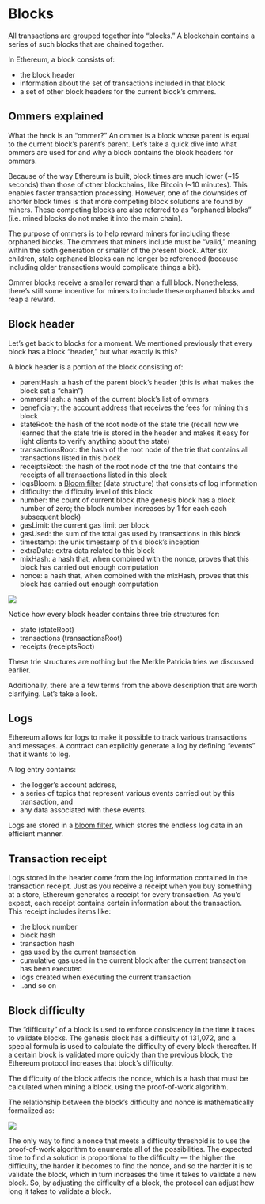 ﻿# Blocks

All transactions are grouped together into “blocks.” A blockchain contains a series of such blocks that are chained together.

In Ethereum, a block consists of:

- the block header
- information about the set of transactions included in that block
- a set of other block headers for the current block’s ommers.

## Ommers explained

What the heck is an “ommer?” An ommer is a block whose parent is equal to the current block’s parent’s parent. Let’s take a quick dive into what ommers are used for and why a block contains the block headers for ommers.

Because of the way Ethereum is built, block times are much lower (~15 seconds) than those of other blockchains, like Bitcoin (~10 minutes). This enables faster transaction processing. However, one of the downsides of shorter block times is that more competing block solutions are found by miners. These competing blocks are also referred to as “orphaned blocks” (i.e. mined blocks do not make it into the main chain).

The purpose of ommers is to help reward miners for including these orphaned blocks. The ommers that miners include must be “valid,” meaning within the sixth generation or smaller of the present block. After six children, stale orphaned blocks can no longer be referenced (because including older transactions would complicate things a bit).

Ommer blocks receive a smaller reward than a full block. Nonetheless, there’s still some incentive for miners to include these orphaned blocks and reap a reward.

## Block header

Let’s get back to blocks for a moment. We mentioned previously that every block has a block “header,” but what exactly is this?

A block header is a portion of the block consisting of:

- parentHash: a hash of the parent block’s header (this is what makes the block set a “chain”)
- ommersHash: a hash of the current block’s list of ommers
- beneficiary: the account address that receives the fees for mining this block
- stateRoot: the hash of the root node of the state trie (recall how we learned that the state trie is stored in the header and makes it easy for light clients to verify anything about the state)
- transactionsRoot: the hash of the root node of the trie that contains all transactions listed in this block
- receiptsRoot: the hash of the root node of the trie that contains the receipts of all transactions listed in this block
- logsBloom: a [Bloom filter](https://en.wikipedia.org/wiki/Bloom_filter) (data structure) that consists of log information
- difficulty: the difficulty level of this block
- number: the count of current block (the genesis block has a block number of zero; the block number increases by 1 for each each subsequent block)
- gasLimit: the current gas limit per block
- gasUsed: the sum of the total gas used by transactions in this block
- timestamp: the unix timestamp of this block’s inception
- extraData: extra data related to this block
- mixHash: a hash that, when combined with the nonce, proves that this block has carried out enough computation
- nonce: a hash that, when combined with the mixHash, proves that this block has carried out enough computation

![](https://lh4.googleusercontent.com/5lkhzzDRegqKKavwMqDA-n1fEInDalABC4V7PbpGNFe3UhyV0bijlfHrffKLnC3WaJ7P05KcI3MVV5j7rJ33X1N0ImOAdvBlZEw4ChLGG-pSwqGprWEXbsyqtrslTt6W_dX90vJe)

Notice how every block header contains three trie structures for:

- state (stateRoot)
- transactions (transactionsRoot)
- receipts (receiptsRoot)

These trie structures are nothing but the Merkle Patricia tries we discussed earlier.

Additionally, there are a few terms from the above description that are worth clarifying. Let’s take a look.

## Logs

Ethereum allows for logs to make it possible to track various transactions and messages. A contract can explicitly generate a log by defining “events” that it wants to log.

A log entry contains:

- the logger’s account address,
- a series of topics that represent various events carried out by this transaction, and
- any data associated with these events.

Logs are stored in a [bloom filter](https://en.wikipedia.org/wiki/Bloom_filter), which stores the endless log data in an efficient manner.

## Transaction receipt

Logs stored in the header come from the log information contained in the transaction receipt. Just as you receive a receipt when you buy something at a store, Ethereum generates a receipt for every transaction. As you’d expect, each receipt contains certain information about the transaction. This receipt includes items like:

- the block number
- block hash
- transaction hash
- gas used by the current transaction
- cumulative gas used in the current block after the current transaction has been executed
- logs created when executing the current transaction
- ..and so on

## Block difficulty

The “difficulty” of a block is used to enforce consistency in the time it takes to validate blocks. The genesis block has a difficulty of 131,072, and a special formula is used to calculate the difficulty of every block thereafter. If a certain block is validated more quickly than the previous block, the Ethereum protocol increases that block’s difficulty.

The difficulty of the block affects the nonce, which is a hash that must be calculated when mining a block, using the proof-of-work algorithm.

The relationship between the block’s difficulty and nonce is mathematically formalized as:

![](https://lh3.googleusercontent.com/4K02Q0OJ--9YFrI7riNoAVyAk_GbcXFAi9l7xm6VoFEHyB1bUxioV_I5tbLeoxjl07TSxhyn9iwq5gBVgNDMqFl68nyTwJ11EZvlz0Q6wwefJ5B5rkKxu0XAT567th1v6nYXWXab)

The only way to find a nonce that meets a difficulty threshold is to use the proof-of-work algorithm to enumerate all of the possibilities. The expected time to find a solution is proportional to the difficulty — the higher the difficulty, the harder it becomes to find the nonce, and so the harder it is to validate the block, which in turn increases the time it takes to validate a new block. So, by adjusting the difficulty of a block, the protocol can adjust how long it takes to validate a block.
